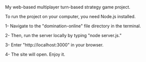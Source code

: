 My web-based multiplayer turn-based strategy game project.

To run the project on your computer, you need Node.js installed.



1- Navigate to the "domination-online" file directory in the terminal.

2- Then, run the server locally by typing "node server.js."

3- Enter "http://localhost:3000" in your browser.

4- The site will open. Enjoy it.
